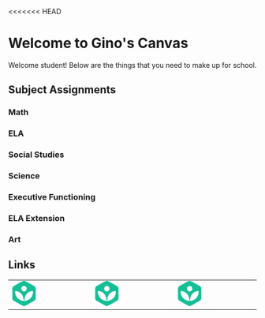<<<<<<< HEAD
# Welcome to Gino's Canvas #

Welcome student! Below are the things that you need to make up for school. 

## Subject Assignments

### Math



### ELA



### Social Studies



### Science



### Executive Functioning



### ELA Extension



### Art



## Links 

<table style="border: none">
<tr>
    <td>
        <a href="https://www.khanacademy.org/math/get-ready-for-7th-grade"><img width="33%" src="/Assets/Canvas/Images/khan.png" alt="" /></a>
    </td>
    <td>
        <a href="https://www.khanacademy.org/math/get-ready-for-7th-grade"><img width="33%" src="/Assets/Canvas/Images/khan.png" alt="" /></a>
    </td>
    <td>
        <a href="https://www.khanacademy.org/math/get-ready-for-7th-grade"><img width="33%" src="/Assets/Canvas/Images/khan.png" alt="" /></a>
    </td>
</tr>
</table>